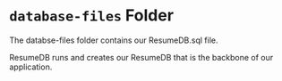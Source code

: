 # `database-files` Folder

The databse-files folder contains our ResumeDB.sql file.

ResumeDB runs and creates our ResumeDB that is the backbone of our application. 
